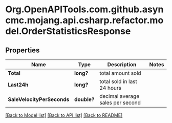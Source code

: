 # Org.OpenAPITools.com.github.asyncmc.mojang.api.csharp.refactor.model.OrderStatisticsResponse
## Properties

Name | Type | Description | Notes
------------ | ------------- | ------------- | -------------
**Total** | **long?** | total amount sold | 
**Last24h** | **long?** | total sold in last 24 hours | 
**SaleVelocityPerSeconds** | **double?** | decimal average sales per second | 

[[Back to Model list]](../README.md#documentation-for-models) [[Back to API list]](../README.md#documentation-for-api-endpoints) [[Back to README]](../README.md)

